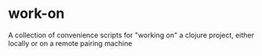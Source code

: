 # work-on

A collection of convenience scripts for "working on" a clojure project, either locally or on a remote pairing machine
